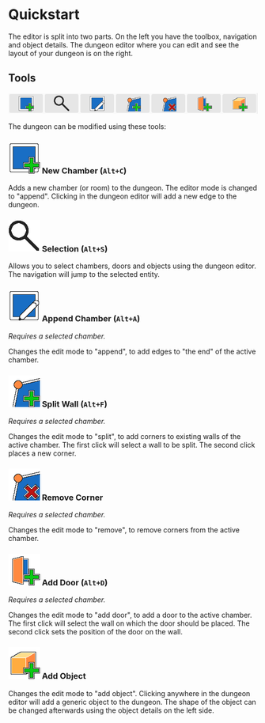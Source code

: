 # Quickstart

The editor is split into two parts.
On the left you have the toolbox, navigation and object details.
The dungeon editor where you can edit and see the layout of your dungeon is on the right.

## Tools

![The toolbox](assets/tools.png)

The dungeon can be modified using these tools:

### ![New Chamber](assets/tools/add_chamber.png) **New Chamber** (`Alt+C`)

Adds a new chamber (or room) to the dungeon.
The editor mode is changed to "append".
Clicking in the dungeon editor will add a new edge to the dungeon.

### ![Selection](assets/tools/select.png) **Selection** (`Alt+S`)

Allows you to select chambers, doors and objects using the dungeon editor.
The navigation will jump to the selected entity.

### ![Append Chamber](assets/tools/append_chamber.png) **Append Chamber** (`Alt+A`)

*Requires a selected chamber.*

Changes the edit mode to "append", to add edges to "the end" of the active chamber.

### ![Split Wall](assets/tools/split_wall.png) **Split Wall** (`Alt+F`)

*Requires a selected chamber.*

Changes the edit mode to "split", to add corners to existing walls of the active chamber.
The first click will select a wall to be split.
The second click places a new corner.

### ![Remove Corner](assets/tools/remove_corner.png) **Remove Corner**

*Requires a selected chamber.*

Changes the edit mode to "remove", to remove corners from the active chamber.

### ![Add Door](assets/tools/add_door.png) **Add Door** (`Alt+D`)

*Requires a selected chamber.*

Changes the edit mode to "add door", to add a door to the active chamber.
The first click will select the wall on which the door should be placed.
The second click sets the position of the door on the wall.

### ![Add Object](assets/tools/add_object.png) **Add Object**

Changes the edit mode to "add object".
Clicking anywhere in the dungeon editor will add a generic object to the dungeon.
The shape of the object can be changed afterwards using the object details on the left side.

